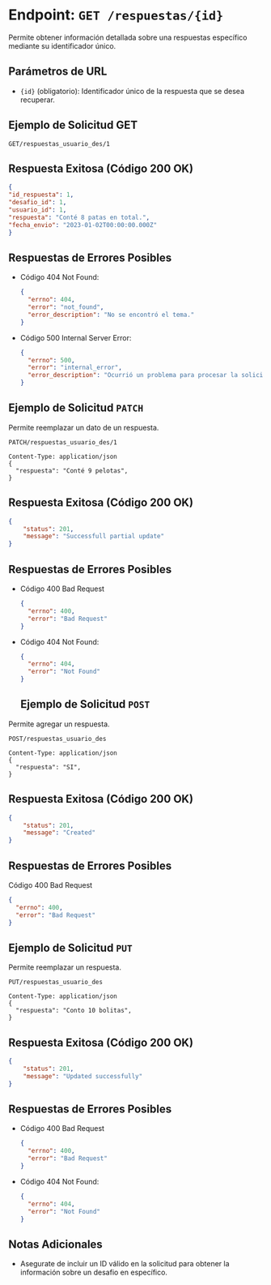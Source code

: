 # Endpoint: `GET /respuestas/{id}`

Permite obtener información detallada sobre una respuestas específico mediante su identificador único.

## Parámetros de URL
- `{id}` (obligatorio): Identificador único de la respuesta que se desea recuperar.

## Ejemplo de Solicitud GET
```http
GET/respuestas_usuario_des/1
```

## Respuesta Exitosa (Código 200 OK)
```json
{
"id_respuesta": 1,
"desafio_id": 1,
"usuario_id": 1,
"respuesta": "Conté 8 patas en total.",
"fecha_envio": "2023-01-02T00:00:00.000Z"
}
```

## Respuestas de Errores Posibles
- Código 404 Not Found:

  ```json
  {
    "errno": 404,
    "error": "not_found",
    "error_description": "No se encontró el tema."
  }
  ```

- Código 500 Internal Server Error:
  ```json
  {
    "errno": 500,
    "error": "internal_error",
    "error_description": "Ocurrió un problema para procesar la solicitud"
  }
  ``` 

## Ejemplo de Solicitud `PATCH`

Permite reemplazar un dato de un respuesta.
```http
PATCH/respuestas_usuario_des/1

Content-Type: application/json
{
  "respuesta": "Conté 9 pelotas",
}
```

## Respuesta Exitosa (Código 200 OK)
```json
{
    "status": 201,
    "message": "Successfull partial update"
}
```

## Respuestas de Errores Posibles

- Código 400 Bad Request
  ```json
  {
    "errno": 400,
    "error": "Bad Request"
  }
  ```

- Código 404 Not Found:

  ```json
  {
    "errno": 404,
    "error": "Not Found"
  } 
  ```
  ## Ejemplo de Solicitud `POST`

Permite agregar un respuesta.
```http
POST/respuestas_usuario_des

Content-Type: application/json
{
  "respuesta": "SI",
}
```

## Respuesta Exitosa (Código 200 OK)
```json
{
    "status": 201,
    "message": "Created"
}
```

## Respuestas de Errores Posibles

  Código 400 Bad Request
  ```json
  {
    "errno": 400,
    "error": "Bad Request"
  }
  ```


## Ejemplo de Solicitud `PUT`
Permite reemplazar un respuesta.

```http
PUT/respuestas_usuario_des

Content-Type: application/json
{
  "respuesta": "Conto 10 bolitas",
}
```

## Respuesta Exitosa (Código 200 OK)
```json
{
    "status": 201,
    "message": "Updated successfully"
}
```

## Respuestas de Errores Posibles

- Código 400 Bad Request
  ```json
  {
    "errno": 400,
    "error": "Bad Request"
  }
  ```

- Código 404 Not Found:

  ```json
  {
    "errno": 404,
    "error": "Not Found"
  } 
  ```




## Notas Adicionales

- Asegurate de incluir un ID válido en la solicitud para obtener la información
  sobre un desafio en específico.
